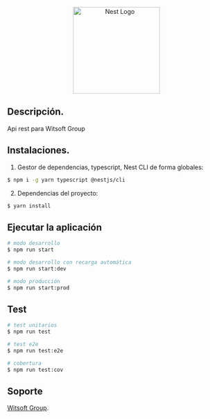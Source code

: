 <p align="center">
  <a href="http://nestjs.com/" target="blank"><img src="https://nestjs.com/img/logo-small.svg" width="200" alt="Nest Logo" /></a>
</p>

## Descripción.

Api rest para Witsoft Group

## Instalaciones.

1. Gestor de dependencias, typescript, Nest CLI de forma globales:
```bash
$ npm i -g yarn typescript @nestjs/cli
```

2. Dependencias del proyecto:
```bash
$ yarn install
```

## Ejecutar la aplicación

```bash
# modo desarrollo
$ npm run start

# modo desarrollo con recarga automática
$ npm run start:dev

# modo producción
$ npm run start:prod
```

## Test

```bash
# test unitarios
$ npm run test

# test e2e
$ npm run test:e2e

# cobertura
$ npm run test:cov
```

## Soporte

[Witsoft Group](https://github.com/WitsoftGroup).
